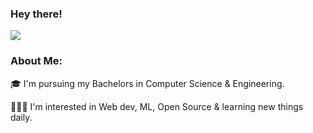 
### Hey there!      
  

![](https://media.giphy.com/media/L1R1tvI9svkIWwpVYr/giphy.gif)

### About Me:


🎓 I'm pursuing my Bachelors in Computer Science & Engineering.

👩🏻‍💻 I'm interested in Web dev, ML, Open Source & learning new things daily.

